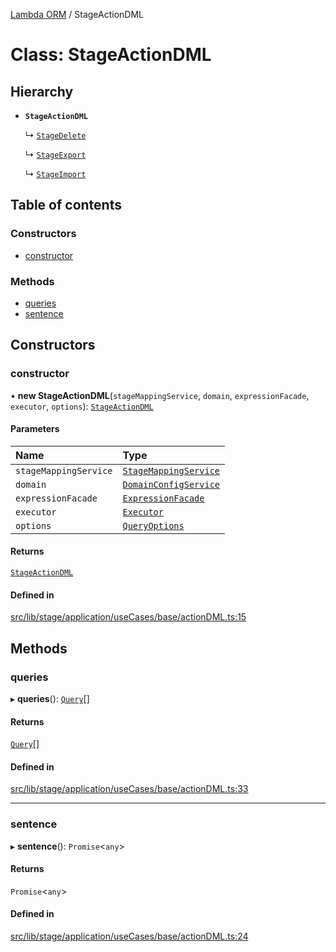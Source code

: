 [Lambda ORM](../README.md) / StageActionDML

# Class: StageActionDML

## Hierarchy

- **`StageActionDML`**

  ↳ [`StageDelete`](StageDelete.md)

  ↳ [`StageExport`](StageExport.md)

  ↳ [`StageImport`](StageImport.md)

## Table of contents

### Constructors

- [constructor](StageActionDML.md#constructor)

### Methods

- [queries](StageActionDML.md#queries)
- [sentence](StageActionDML.md#sentence)

## Constructors

### constructor

• **new StageActionDML**(`stageMappingService`, `domain`, `expressionFacade`, `executor`, `options`): [`StageActionDML`](StageActionDML.md)

#### Parameters

| Name | Type |
| :------ | :------ |
| `stageMappingService` | [`StageMappingService`](StageMappingService.md) |
| `domain` | [`DomainConfigService`](DomainConfigService.md) |
| `expressionFacade` | [`ExpressionFacade`](ExpressionFacade.md) |
| `executor` | [`Executor`](../interfaces/Executor.md) |
| `options` | [`QueryOptions`](../interfaces/QueryOptions.md) |

#### Returns

[`StageActionDML`](StageActionDML.md)

#### Defined in

[src/lib/stage/application/useCases/base/actionDML.ts:15](https://github.com/FlavioLionelRita/lambdaorm/blob/2f28c8f6/src/lib/stage/application/useCases/base/actionDML.ts#L15)

## Methods

### queries

▸ **queries**(): [`Query`](Query.md)[]

#### Returns

[`Query`](Query.md)[]

#### Defined in

[src/lib/stage/application/useCases/base/actionDML.ts:33](https://github.com/FlavioLionelRita/lambdaorm/blob/2f28c8f6/src/lib/stage/application/useCases/base/actionDML.ts#L33)

___

### sentence

▸ **sentence**(): `Promise`\<`any`\>

#### Returns

`Promise`\<`any`\>

#### Defined in

[src/lib/stage/application/useCases/base/actionDML.ts:24](https://github.com/FlavioLionelRita/lambdaorm/blob/2f28c8f6/src/lib/stage/application/useCases/base/actionDML.ts#L24)
